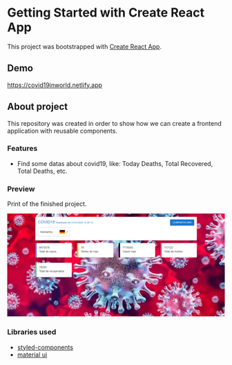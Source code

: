# Getting Started with Create React App

This project was bootstrapped with [Create React App](https://github.com/facebook/create-react-app).

## Demo

https://covid19inworld.netlify.app

## About project

This repository was created in order to show how we can create a frontend application with reusable components.

### Features

- Find some datas about covid19, like: Today Deaths, Total Recovered, Total Deaths, etc.

### Preview

Print of the finished project.

![plot](./src/assets/images/Covid19inWorld.png)

### Libraries used

- [styled-components](https://styled-components.com)
- [material ui](https://mui.com)
